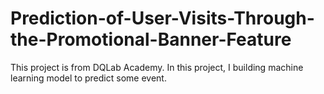 # Prediction-of-User-Visits-Through-the-Promotional-Banner-Feature

This project is from DQLab Academy.
In this project, I building machine learning model to predict some event.
